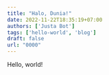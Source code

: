 ```yaml
---
title: "Halo, Dunia!"
date: 2022-11-22T18:35:19+07:00
authors: ['Justa Bot']
tags: ['hello-world', 'blog']
draft: false
url: "0000"
---
```


Hello, world!
